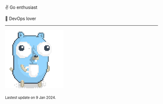 :v: Go enthusiast

:muscle: DevOps lover

---

![Image alt text](/images/gopher_with_coffee.gif)


<sub>Lastest update on 9 Jan 2024.</sub>
